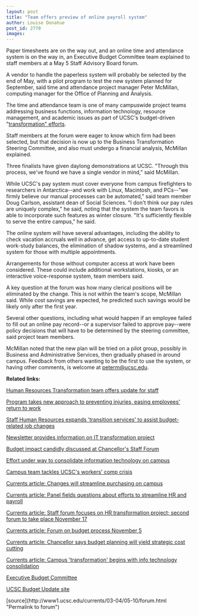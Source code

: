 ```yaml
---
layout: post
title: "Team offers preview of online payroll system"
author: Louise Donahue
post_id: 2770
images:
---
```


<p>
  Paper timesheets are on the way out, and an online time and attendance system is on the way in, an Executive Budget Committee team explained to staff members at a May 5 Staff Advisory Board forum.<br>
</p>
<p>
  A vendor to handle the paperless system will probably be selected by the end of May, with a pilot program to test the new system planned for September, said time and attendance project manager Peter McMillan, computing manager for the Office of Planning and Analysis.<br>
</p>
<p>
  The time and attendance team is one of many campuswide project teams addressing business functions, information technology, resource management, and academic issues as part of UCSC's budget-driven "<a href="http://www.ucsc.edu/budget_update/">transformation" efforts</a>.<br>
</p>
<p>
  Staff members at the forum were eager to know which firm had been selected, but that decision is now up to the Business Transformation Steering Committee, and also must undergo a financial analysis, McMillan explained.<br>
</p>
<p>
  Three finalists have given daylong demonstrations at UCSC. "Through this process, we've found we have a single vendor in mind," said McMillan.<br>
</p>
<p>
  While UCSC's pay system must cover everyone from campus firefighters to researchers in Antarctica--and work with Linux, Macintosh, and PCs--"we firmly believe our manual processes can be automated," said team member Doug Carlson, assistant dean of Social Sciences. "I don't think our pay rules are uniquely complex," he said, noting that the system the team favors is able to incorporate such features as winter closure. "It's sufficiently flexible to serve the entire campus," he said.<br>
</p>
<p>
  The online system will have several advantages, including the ability to check vacation accruals well in advance, get access to up-to-date student work-study balances, the elimination of shadow systems, and a streamlined system for those with multiple appointments.<br>
</p>
<p>
  Arrangements for those without computer access at work have been considered. These could include additional workstations, kiosks, or an interactive voice-response system, team members said.<br>
</p>
<p>
  A key question at the forum was how many clerical positions will be eliminated by the change. This is not within the team's scope, McMillan said. While cost savings are expected, he predicted such savings would be likely only after the first year.<br>
</p>
<p>
  Several other questions, including what would happen if an employee failed to fill out an online pay record--or a supervisor failed to approve pay--were policy decisions that will have to be determined by the steering committee, said project team members.<br>
</p>
<p>
  McMillan noted that the new plan will be tried on a pilot group, possibly in Business and Administrative Services, then gradually phased in around campus. Feedback from others wanting to be the first to use the system, or having other comments, is welcome at <a href="mailto:peterm@ucsc.edu">peterm@ucsc.edu</a>.
</p>
<p>
  <b>Related links:</b>
</p>
<p>
  <a href="http://currents.ucsc.edu/03-04/04-12/forum.html">Human Resources Transformation team offers update for staff</a>
</p>
<p>
  <a href="http://currents.ucsc.edu/03-04/03-22/workers_comp.html">Program takes new approach to preventing injuries, easing employees' return to work</a>
</p>
<p>
  <a href="http://currents.ucsc.edu/03-04/02-23/transition.html">Staff Human Resources expands 'transition services' to assist budget-related job changes</a>
</p>
<p>
  <a href="http://its.ucsc.edu/newsletter/">Newsletter provides information on IT transformation project</a>
</p>
<p>
  <a href="http://currents.ucsc.edu/03-04/02-23/forum.html">Budget impact candidly discussed at Chancellor's Staff Forum</a>
</p>
<p>
  <a href="http://currents.ucsc.edu/03-04/02-09/it.html">Effort under way to consolidate information technology on campus</a>
</p>
<p>
  <a href="http://currents.ucsc.edu/03-04/01-12/compensation.html">Campus team tackles UCSC's workers' comp crisis</a>
</p>
<p>
  <a href="http://currents.ucsc.edu/03-04/12-08/purchasing.html">Currents article: Changes will streamline purchasing on campus</a>
</p>
<p>
  <a href="http://currents.ucsc.edu/03-04/11-17/forum.html">Currents article: Panel fields questions about efforts to streamline HR and payroll</a>
</p>
<p>
  <a href="http://currents.ucsc.edu/03-04/11-10/budget_forum.html">Currents article: Staff forum focuses on HR transformation project; second forum to take place November 17</a>
</p>
<p>
  <a href="http://currents.ucsc.edu/03-04/11-03/morenews.html#forum">Currents article: Forum on budget process November 5</a><a href="http://currents.ucsc.edu/03-04/10-27/forum.html"></a>
</p>
<p>
  <a href="http://currents.ucsc.edu/03-04/10-27/forum.html">Currents article: Chancellor says budget planning will yield strategic cost cutting</a>
</p>
<p>
  <a href="http://currents.ucsc.edu/03-04/07-21/transformation.html">Currents article: Campus 'transformation' begins with info technology consolidation</a><a href="http://currents.ucsc.edu/03-04/10-27/forum.html"></a>
</p>
<p>
  <a href="http://planning.ucsc.edu/ebc/">Executive Budget Committee</a><a href="http://currents.ucsc.edu/03-04/10-27/forum.html"></a>
</p>
<p>
  <a href="http://www.ucsc.edu/budget_update/index.asp">UCSC Budget Update site</a>
</p>
[source](http://www1.ucsc.edu/currents/03-04/05-10/forum.html "Permalink to forum")
